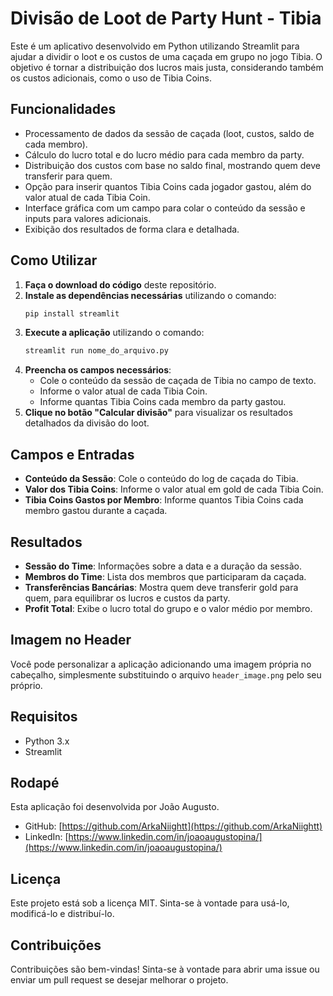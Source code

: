 # Divisão de Loot de Party Hunt - Tibia

Este é um aplicativo desenvolvido em Python utilizando Streamlit para ajudar a dividir o loot e os custos de uma caçada em grupo no jogo Tibia. O objetivo é tornar a distribuição dos lucros mais justa, considerando também os custos adicionais, como o uso de Tibia Coins.

## Funcionalidades
- Processamento de dados da sessão de caçada (loot, custos, saldo de cada membro).
- Cálculo do lucro total e do lucro médio para cada membro da party.
- Distribuição dos custos com base no saldo final, mostrando quem deve transferir para quem.
- Opção para inserir quantos Tibia Coins cada jogador gastou, além do valor atual de cada Tibia Coin.
- Interface gráfica com um campo para colar o conteúdo da sessão e inputs para valores adicionais.
- Exibição dos resultados de forma clara e detalhada.

## Como Utilizar
1. **Faça o download do código** deste repositório.
2. **Instale as dependências necessárias** utilizando o comando:
   ```sh
   pip install streamlit
   ```
3. **Execute a aplicação** utilizando o comando:
   ```sh
   streamlit run nome_do_arquivo.py
   ```
4. **Preencha os campos necessários**:
   - Cole o conteúdo da sessão de caçada de Tibia no campo de texto.
   - Informe o valor atual de cada Tibia Coin.
   - Informe quantas Tibia Coins cada membro da party gastou.
5. **Clique no botão "Calcular divisão"** para visualizar os resultados detalhados da divisão do loot.

## Campos e Entradas
- **Conteúdo da Sessão**: Cole o conteúdo do log de caçada do Tibia.
- **Valor dos Tibia Coins**: Informe o valor atual em gold de cada Tibia Coin.
- **Tibia Coins Gastos por Membro**: Informe quantos Tibia Coins cada membro gastou durante a caçada.

## Resultados
- **Sessão do Time**: Informações sobre a data e a duração da sessão.
- **Membros do Time**: Lista dos membros que participaram da caçada.
- **Transferências Bancárias**: Mostra quem deve transferir gold para quem, para equilibrar os lucros e custos da party.
- **Profit Total**: Exibe o lucro total do grupo e o valor médio por membro.

## Imagem no Header
Você pode personalizar a aplicação adicionando uma imagem própria no cabeçalho, simplesmente substituindo o arquivo `header_image.png` pelo seu próprio.

## Requisitos
- Python 3.x
- Streamlit

## Rodapé
Esta aplicação foi desenvolvida por João Augusto.
- GitHub: [https://github.com/ArkaNiightt](https://github.com/ArkaNiightt)
- LinkedIn: [https://www.linkedin.com/in/joaoaugustopina/](https://www.linkedin.com/in/joaoaugustopina/)

## Licença
Este projeto está sob a licença MIT. Sinta-se à vontade para usá-lo, modificá-lo e distribuí-lo.

## Contribuições
Contribuições são bem-vindas! Sinta-se à vontade para abrir uma issue ou enviar um pull request se desejar melhorar o projeto.

